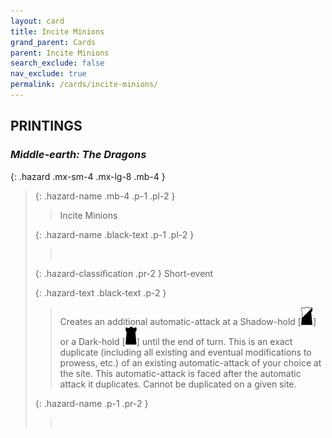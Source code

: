 ```yaml
---
layout: card
title: Incite Minions
grand_parent: Cards
parent: Incite Minions
search_exclude: false
nav_exclude: true
permalink: /cards/incite-minions/
---
```


## PRINTINGS


### _Middle-earth: The Dragons_

{: .hazard .mx-sm-4 .mx-lg-8 .mb-4 }
> {: .hazard-name .mb-4 .p-1 .pl-2 }
> > <div class="hazard-mp"></div>
> > <div class="card-name">Incite Minions</div>
>
> {: .hazard-name .black-text .p-1 .pl-2 }
> > &nbsp;
>
> {: .hazard-classification .pr-2 }
> Short-event
>
> {: .hazard-text .black-text .p-2 }
> > Creates an additional automatic-attack at a Shadow-hold \[![](/assets/images/shadow-hold.svg)] or a Dark-hold \[![](/assets/images/dark-hold.svg)] until the end of turn. This is an exact duplicate (including all existing and eventual modifications to prowess, etc.) of an existing automatic-attack of your choice at the site. This automatic-attack is faced after the automatic attack it duplicates. Cannot be duplicated on a given site. 
>
> {: .hazard-name .p-1 .pr-2 }
> > <div class="card-shield"></div>
> > <div class="card-corruption">&nbsp;</div>
